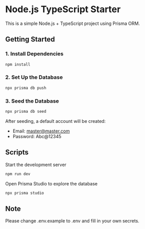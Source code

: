 # Node.js TypeScript Starter

This is a simple Node.js + TypeScript project using Prisma ORM.

## Getting Started

### 1. Install Dependencies

```bash
npm install
```

### 2. Set Up the Database

```bash
npx prisma db push
```

### 3. Seed the Database

```bash
npx prisma db seed
```

After seeding, a default account will be created:
- Email: master@master.com
- Password: Abc@12345

## Scripts
Start the development server
```bash
npm run dev 
```

Open Prisma Studio to explore the database
```bash
npx prisma studio
```
## Note
Please change .env.example to .env and fill in your own secrets.
